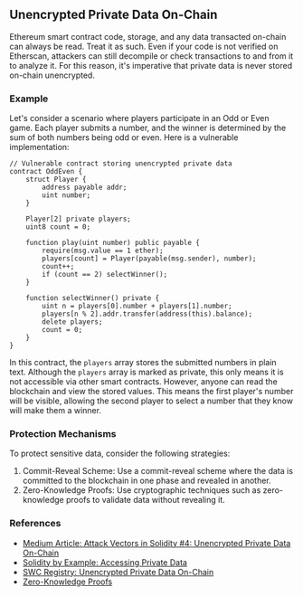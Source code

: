 ## Unencrypted Private Data On-Chain

Ethereum smart contract code, storage, and any data transacted on-chain can always be read. Treat it as such. Even if your code is not verified on Etherscan, attackers can still decompile or check transactions to and from it to analyze it. For this reason, it's imperative that private data is never stored on-chain unencrypted.

### Example

Let's consider a scenario where players participate in an Odd or Even game. Each player submits a number, and the winner is determined by the sum of both numbers being odd or even. Here is a vulnerable implementation:

```solidity
// Vulnerable contract storing unencrypted private data
contract OddEven {
    struct Player { 
        address payable addr; 
        uint number;
    }
   
    Player[2] private players;
    uint8 count = 0; 

    function play(uint number) public payable {
        require(msg.value == 1 ether);
        players[count] = Player(payable(msg.sender), number);
        count++;
        if (count == 2) selectWinner();
    }
   
    function selectWinner() private {
        uint n = players[0].number + players[1].number;
        players[n % 2].addr.transfer(address(this).balance);
        delete players;
        count = 0;
    }
}
```

In this contract, the `players` array stores the submitted numbers in plain text. Although the `players` array is marked as private, this only means it is not accessible via other smart contracts. However, anyone can read the blockchain and view the stored values. This means the first player's number will be visible, allowing the second player to select a number that they know will make them a winner.

### Protection Mechanisms
To protect sensitive data, consider the following strategies:

1) Commit-Reveal Scheme: Use a commit-reveal scheme where the data is committed to the blockchain in one phase and revealed in another.
2) Zero-Knowledge Proofs: Use cryptographic techniques such as zero-knowledge proofs to validate data without revealing it.

### References

- [Medium Article: Attack Vectors in Solidity #4: Unencrypted Private Data On-Chain](https://medium.com/@natachigram/attack-vectors-in-solidity-4-unencrypted-private-data-on-chain-cf4f3ff1cf71)
- [Solidity by Example: Accessing Private Data](https://solidity-by-example.org/hacks/accessing-private-data/)
- [SWC Registry: Unencrypted Private Data On-Chain](https://swcregistry.io/docs/SWC-136)
- [Zero-Knowledge Proofs](https://blog.ethereum.org/2016/12/05/zksnarks-in-a-nutshell/)
